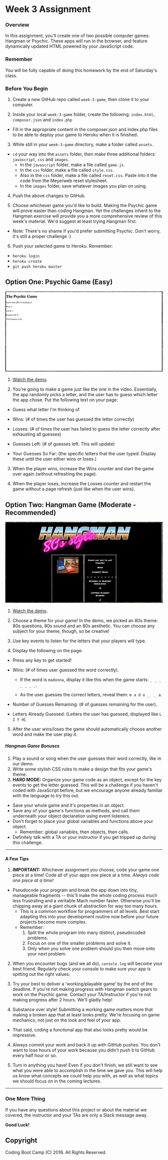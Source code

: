 # Week 3 Assignment

### Overview
In this assignment, you'll create one of two possible computer games: Hangman or Psychic. These apps will run in the browser, and feature dynamically updated HTML powered by your JavaScript code.

### Remember

You will be fully capable of doing this homework by the end of Saturday's class.

### Before You Begin
1. Create a new GitHub repo called `week-3-game`, then clone it to your computer.

2. Inside your local `week-3-game` folder, create the following: `index.html`, `composer.json` and `index.php`
  * Fill in the appropriate content in the composer.json and index.php files to be able to deploy your game to Heroku when it is finished.

3. While still in your `week-3-game` directory, make a folder called `assets`.
  * `cd` your way into the `assets` folder, then make three additional folders: `javascript`, `css` and `images`.
    * In the `javascript` folder, make a file called `game.js`.
    * In the `css` folder, make a file called `style.css`.
    * Also in the `css` folder, make a file called `reset.css`. Paste into it the code from the Meyerweb reset stylesheet.
    * In the `images` folder, save whatever images you plan on using.

4. Push the above changes to GitHub.

5. Choose whichever game you'd like to build. Making the Psychic game will prove easier than coding Hangman. Yet the challenges inherit to the Hangman exercise will provide you a more comprehensive review of this week's material. We'd suggest at least trying Hangman first.
  * Note: There's no shame if you'd prefer submitting Psychic. Don't worry, it's still a proper challenge :)

6. Push your selected game to Heroku. Remember:
  * `heroku login`
  * `heroku create` 
  * `git push heroku master`



## Option One: Psychic Game (Easy)

![Psychic](Images/1-Psychic.jpg)

1. [Watch the demo](psychic-game-demo.mov).

2. You're going to make a game just like the one in the video. Essentially, the app randomly picks a letter, and the user has to guess which letter the app chose. Put the following text on your page:

  * Guess what letter I'm thinking of

  * Wins: (# of times the user has guessed the letter correctly)

  * Losses: (# of times the user has failed to guess the letter correctly after exhausting all guesses)

  * Guesses Left: (# of guesses left. This will update)

  * Your Guesses So Far: (the specific letters that the user typed. Display these until the user either wins or loses.)

3. When the player wins, increase the Wins counter and start the game over again (without refreshing the page).

4. When the player loses, increase the Losses counter and restart the game without a page refresh (just like when the user wins).


## Option Two: Hangman Game (Moderate - Recommended)

![Hangman](Images/2-Hangman.jpg)


1. [Watch the demo](hangman-game-demo.mov).

2. Choose a theme for your game! In the demo, we picked an 80s theme: 80s questions, 80s sound and an 80s aesthetic. You can choose any subject for your theme, though, so be creative!

3. Use key events to listen for the letters that your players will type.

4. Display the following on the page:

  * Press any key to get started!

  * Wins: (# of times user guessed the word correctly).

    * If the word is `madonna`, display it like this when the game starts: `_ _ _ _ _ _ _`.

    * As the user guesses the correct letters, reveal them: `m a d o _  _ a`.

  * Number of Guesses Remaining: (# of guesses remaining for the user).

  * Letters Already Guessed: (Letters the user has guessed, displayed like `L Z Y H`).

5. After the user wins/loses the game should automatically choose another word and make the user play it.

##### Hangman Game Bonuses

1. Play a sound or song when the user guesses their word correctly, like in our demo.
2. Write some stylish CSS rules to make a design that fits your game's theme.
3. **HARD MODE:** Organize your game code as an object, except for the key events to get the letter guessed. This will be a challenge if you haven't coded with JavaScript before, but we encourage anyone already familiar with the language to try this out.
  * Save your whole game and it's properties in an object.
  * Save any of your game's functions as methods, and call them underneath your object declaration using event listeners.
  * Don't forget to place your global variables and functions above your object.
    * Remember: global variables, then objects, then calls.
  * Definitely talk with a TA or your instructor if you get tripped up during this challenge.

-------
#### A Few Tips

1. **IMPORTANT:** Whichever assignment you choose, code your game one piece at a time! Code all of your apps one piece at a time. *Always code one piece at a time!* 
  * Pseudocode your program and break the app down into tiny, manageable fragments -- this'll make the whole coding process much less frustrating and a veritable Mach number faster. Otherwise you'll be chipping away at a giant chunk of abstraction for way too many hours.
    * This is a common workflow for programmers of all levels. Best start adapting this into your development routine now before your future projects become more complex.
    * Remember: 
      1. Split the whole program into many distinct, pseudocoded problems.
      2. Focus on one of the smaller problems and solve it. 
      3. Only when you solve one problem should you then move onto your next problem.

2. When you encounter bugs (and we all do), `console.log` will become your best friend. Regularly check your console to make sure your app is spitting out the right values.

2. Try your best to deliver a 'working/playable game' by the end of the deadline. If you're not making progress with Hangman switch gears to work on the Psychic game. Contact your TA/Instructor if you're not making progress after 2 hours. We'll gladly help!

3. Substance over style! Submitting a working game matters more that making a broken app that at least looks pretty. We're focusing on game mechanics, not just on the look and feel of your app.
  * That said, coding a functional app that also looks pretty would be impressive.

4. Always commit your work and back it up with GitHub pushes. You don't want to lose hours of your work because you didn't push it to GitHub every half hour or so.

5. Turn in anything you have! Even if you don't finish, we still want to see what you were able to accomplish in the time we gave you. This will help us know what concepts we could help you with, as well as what topics we should focus on in the coming lectures.

-------
### One More Thing
If you have any questions about this project or about the material we covered, the instructor and your TAs are only a Slack message away.

**Good Luck!**

## Copyright
Coding Boot Camp (C) 2016. All Rights Reserved.